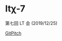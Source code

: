 # ltχ-7

第七回 LT 会 (2019/12/25)

[GitPitch](https://gitpitch.com/tanacchi/tanacchi.gitpitch?p=ltx-7/)
